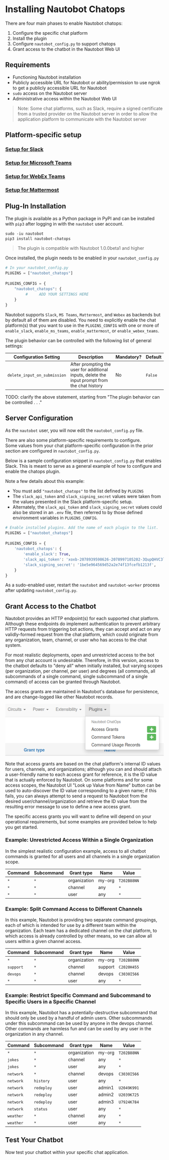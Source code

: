 # Installing Nautobot Chatops

There are four main phases to enable Nautobot chatops:
1. Configure the specific chat platform
2. Install the plugin
3. Configure `nautobot_config.py` to support chatops
4. Grant access to the chatbot in the Nautobot Web UI

## Requirements

* Functioning Nautobot installation
* Publicly accessible URL for Nautobot or ability/permission to use ngrok to get a publicly accessible URL for Nautobot
* `sudo` access on the Nautobot server
* Administrative access within the Nautobot Web UI

> Note: Some chat platforms, such as Slack, require a signed certificate from a trusted provider on the Nautobot server in order 
> to allow the application platform to communicate with the Nautobot server

## Platform-specific setup

### [Setup for Slack](./slack_setup.md)

### [Setup for Microsoft Teams](./microsoft_teams_setup.md)

### [Setup for WebEx Teams](./webex_teams_setup.md)

### [Setup for Mattermost](./mattermost_setup.md)

## Plug-In Installation

The plugin is available as a Python package in PyPI and can be installed with `pip3` after logging in with the `nautobot` user account.

```shell
sudo -iu nautobot
pip3 install nautobot-chatops
```

> The plugin is compatible with Nautobot 1.0.0beta1 and higher

Once installed, the plugin needs to be enabled in your `nautobot_config.py`

```python
# In your nautobot_config.py
PLUGINS = ["nautobot_chatops"]

PLUGINS_CONFIG = {
    "nautobot_chatops": {
         #     ADD YOUR SETTINGS HERE
    }
}
```

Nautobot supports `Slack`, `MS Teams`, `Mattermost`, and `Webex` as backends but by default all of them are disabled. 
You need to explicitly enable the chat platform(s) that you want to use in the `PLUGINS_CONFIG` with one or more of `enable_slack`, `enable_ms_teams`, `enable_mattermost`, or `enable_webex_teams`.

The plugin behavior can be controlled with the following list of general settings:

| Configuration Setting        | Description | Mandatory? | Default |
| ---------------------------- | ----------- | ---------- | ------- |
| `delete_input_on_submission` | After prompting the user for additional inputs, delete the input prompt from the chat history | No | `False` |

TODO: clarify the above statement, starting from "The plugin behavior can be controlled . . ."

## Server Configuration

As the `nautobot` user, you will now edit the `nautobot_config.py` file.  

There are also some platform-specific requirements to configure.  
Some values from your chat platform-specific configuration in the prior section are configured in `nautobot_config.py`.

Below is a sample configuration snippet in `nautobot_config.py` that enables Slack. This is meant to serve as a general example of
how to configure and enable the chatops plugin.

Note a few details about this example:
* You must add `"nautobot_chatops"` to the list defined by `PLUGINS`
* The `slack_api_token` and `slack_signing_secret` values were taken from the values presented in the Slack platform-specific setup.
* Alternately, the `slack_api_token` and `slack_signing_secret` values could also be stored in an `.env` file, then referred to by those defined environment variables in `PLUGINS_CONFIG`.

```python
# Enable installed plugins. Add the name of each plugin to the list.
PLUGINS = ["nautobot_chatops"]

PLUGINS_CONFIG = {
    'nautobot_chatops': {
        'enable_slack': True,
        'slack_api_token': 'xoxb-2078939598626-2078997105202-3QupQHVC3lEhyGtKPpK62fGB',
        'slack_signing_secret': '1be5e964569d52a2e74f13fcefb1213f',
    }
}
```

As a sudo-enabled user, restart the `nautobot` and `nautobot-worker` process after updating `nautobot_config.py`.

## Grant Access to the Chatbot

Nautobot provides an HTTP endpoint(s) for each supported chat platform.
Although these endpoints do implement authentication to prevent arbitrary HTTP requests from triggering bot actions,
they can accept and act on any validly-formed request from the chat platform, which could originate from any
organization, team, channel, or user who has access to the chat system.

For most realistic deployments, open and unrestricted access to the bot from any chat account is undesirable.
Therefore, in this version, access to the chatbot defaults to "deny all" when initially installed, but varying scopes
(per organization, per channel, per user) and degrees (all commands, all subcommands of a single command,
single subcommand of a single command) of access can be granted through Nautobot.

The access grants are maintained in Nautobot's database for persistence, and are change-logged like other Nautobot records.

![access grants](../images/nb_plugins_grants.png)

Note that access grants are based on the chat platform's internal ID values for users, channels, and organizations;
although you can and should attach a user-friendly name to each access grant for reference, it is the ID value that
is actually enforced by Nautobot. On some platforms and for some access scopes, the Nautobot UI "Look up Value from Name"
button can be used to auto-discover the ID value corresponding to a given name; if this fails, you can always attempt
to send a request to Nautobot from the desired user/channel/organization and retrieve the ID value from the resulting
error message to use to define a new access grant.

The specific access grants you will want to define will depend on your operational requirements,
but some examples are provided below to help you get started.

### Example: Unrestricted Access Within a Single Organization

In the simplest realistic configuration example, access to all chatbot commands is granted for all users and
all channels in a single organization scope.

| Command | Subcommand | Grant type   | Name   | Value       |
| ------- | ---------- | ------------ | ------ | ----------- |
| `*`     | `*`        | organization | my-org | `T202B88NN` |
| `*`     | `*`        | channel      | any    | `*`         |
| `*`     | `*`        | user         | any    | `*`         |

### Example: Split Command Access to Different Channels

In this example, Nautobot is providing two separate command groupings, each of which is intended for use by a
different team within the organization. Each team has a dedicated channel on the chat platform, to which access is
already controlled by other means, so we can allow all users within a given channel access.

| Command   | Subcommand | Grant type   | Name    | Value       |
| --------- | ---------- | ------------ | ------- | ----------- |
| `*`       | `*`        | organization | my-org  | `T202B88NN` |
| `support` | `*`        | channel      | support | `C2020H455` |
| `devops`  | `*`        | channel      | devops  | `C3030I566` |
| `*`       | `*`        | user         | any     | `*`         |

### Example: Restrict Specific Command and Subcommand to Specific Users in a Specific Channel

In this example, Nautobot has a potentially-destructive subcommand that should only be used by a handful of admin users.
Other subcommands under this subcommand can be used by anyone in the devops channel.
Other commands are harmless fun and can be used by any user in the organization in any channel.

| Command   | Subcommand | Grant type   | Name    | Value       |
| --------- | ---------- | ------------ | ------- | ----------- |
| `*`       | `*`        | organization | my-org  | `T202B88NN` |
| `jokes`   | `*`        | channel      | any     | `*`         |
| `jokes`   | `*`        | user         | any     | `*`         |
| `network` | `*`        | channel      | devops  | `C3030I566` |
| `network` | `history`  | user         | any     | `*`         |
| `network` | `redeploy` | user         | admin1  | `U2049K991` |
| `network` | `redeploy` | user         | admin2  | `U2039K725` |
| `network` | `redeploy` | user         | admin3  | `U7924K784` |
| `network` | `status`   | user         | any     | `*`         |
| `weather` | `*`        | channel      | any     | `*`         |
| `weather` | `*`        | user         | any     | `*`         |

## Test Your Chatbot

Now test your chatbot within your specific chat application.
